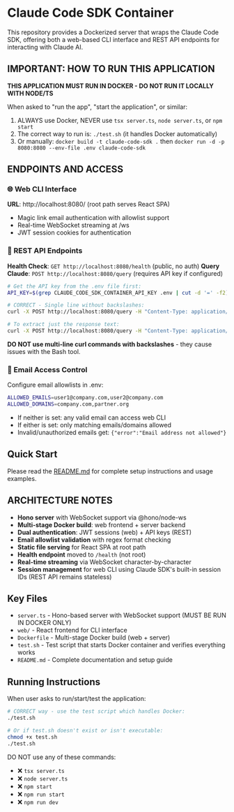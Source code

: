 # Claude Code SDK Container

This repository provides a Dockerized server that wraps the Claude Code SDK, offering both a web-based CLI interface and REST API endpoints for interacting with Claude AI.

## IMPORTANT: HOW TO RUN THIS APPLICATION

**THIS APPLICATION MUST RUN IN DOCKER - DO NOT RUN IT LOCALLY WITH NODE/TS**

When asked to "run the app", "start the application", or similar:
1. ALWAYS use Docker, NEVER use `tsx server.ts`, `node server.ts`, or `npm start`
2. The correct way to run is: `./test.sh` (it handles Docker automatically)
3. Or manually: `docker build -t claude-code-sdk .` then `docker run -d -p 8080:8080 --env-file .env claude-code-sdk`

## ENDPOINTS AND ACCESS

### 🌐 Web CLI Interface
**URL**: http://localhost:8080/ (root path serves React SPA)
- Magic link email authentication with allowlist support
- Real-time WebSocket streaming at /ws
- JWT session cookies for authentication

### 🔧 REST API Endpoints
**Health Check**: `GET http://localhost:8080/health` (public, no auth)
**Query Claude**: `POST http://localhost:8080/query` (requires API key if configured)

```bash
# Get the API key from the .env file first:
API_KEY=$(grep CLAUDE_CODE_SDK_CONTAINER_API_KEY .env | cut -d '=' -f2)

# CORRECT - Single line without backslashes:
curl -X POST http://localhost:8080/query -H "Content-Type: application/json" -H "X-API-Key: $API_KEY" -d '{"prompt": "Your question here"}'

# To extract just the response text:
curl -X POST http://localhost:8080/query -H "Content-Type: application/json" -H "X-API-Key: $API_KEY" -d '{"prompt": "Your question here"}' -s | jq -r '.response'
```

**DO NOT use multi-line curl commands with backslashes** - they cause issues with the Bash tool.

### 🔐 Email Access Control
Configure email allowlists in .env:
```bash
ALLOWED_EMAILS=user1@company.com,user2@company.com
ALLOWED_DOMAINS=company.com,partner.org
```
- If neither is set: any valid email can access web CLI
- If either is set: only matching emails/domains allowed
- Invalid/unauthorized emails get: `{"error":"Email address not allowed"}`

## Quick Start

Please read the [README.md](./README.md) for complete setup instructions and usage examples.

## ARCHITECTURE NOTES

- **Hono server** with WebSocket support via @hono/node-ws
- **Multi-stage Docker build**: web frontend + server backend
- **Dual authentication**: JWT sessions (web) + API keys (REST)
- **Email allowlist validation** with regex format checking
- **Static file serving** for React SPA at root path
- **Health endpoint** moved to `/health` (not root)
- **Real-time streaming** via WebSocket character-by-character
- **Session management** for web CLI using Claude SDK's built-in session IDs (REST API remains stateless)

## Key Files

- `server.ts` - Hono-based server with WebSocket support (MUST BE RUN IN DOCKER ONLY)
- `web/` - React frontend for CLI interface
- `Dockerfile` - Multi-stage Docker build (web + server)
- `test.sh` - Test script that starts Docker container and verifies everything works
- `README.md` - Complete documentation and setup guide

## Running Instructions

When user asks to run/start/test the application:
```bash
# CORRECT way - use the test script which handles Docker:
./test.sh

# Or if test.sh doesn't exist or isn't executable:
chmod +x test.sh
./test.sh
```

DO NOT use any of these commands:
- ❌ `tsx server.ts`
- ❌ `node server.ts`
- ❌ `npm start`
- ❌ `npm run start`
- ❌ `npm run dev`